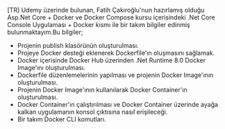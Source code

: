 [TR] Udemy üzerinde bulunan, Fatih Çakıroğlu'nun hazırlamış olduğu Asp.Net Core + Docker ve Docker Compose kursu içerisindeki .Net Core Console Uygulaması + Docker kısmı ile bir takım bilgiler edinmiş bulunmaktayım.Bu bilgiler;
- Projenin publish klasörünün oluşturulması.
- Projeye Docker desteği eklenerek Dockerfile'ın oluşmasını sağlamak.
- Docker içerisinde Docker Hub üzerinden .Net Runtime 8.0 Docker Image'ını oluşturulması.
- Dockerfile düzenlemelerinin yapılması ve projenin Docker Image'ının oluşturulması.
- Projenin Docker Image'ının kullanılarak Docker Container'ın oluşturulması.
- Docker Container'ın çalıştırılması ve Docker Container üzerinde ayağa kalkan uygulamanın konsol çıktısına nasıl erişileceği.
- Bir takım Docker CLI komutları.






 





